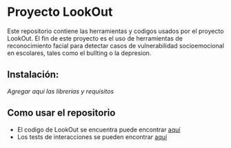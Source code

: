 # Proyecto LookOut

Este repositorio contiene las herramientas y codigos usados por el proyecto LookOut.
El fin de este proyecto es el uso de herramientas de reconocimiento facial para detectar casos de 
vulnerabilidad socioemocional en escolares, tales como el bullting o la depresion.

## Instalación:

_Agregar aqui las librerias y requisitos_

## Como usar el repositorio

- El codigo de LookOut se encuentra puede encontrar [aquí](/proyecto_lookout/lookout)
- Los tests de interacciones se pueden encontrar [aquí](/proyecto_lookout/tests/test_interactions.py)